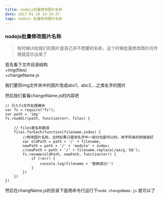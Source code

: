 ```yaml
---
title: nodejs批量修改图片名称
date: 2017-01-10 14:14:37
tags: nodejs 批量修改图片名称
---
```

### nodejs批量修改图片名称

> 有时候UI给我们的图片是自己并不想要的名称，这个时候批量修改图片的作用就显示出来了

<!--more-->

首先看下文件目录结构  
+img(files)    
+changeName.js   

我们要将img文件夹中的图片改成abc1，abc2,...之类名字的图片  

然后我们看看changeName.js的内容吧   

```
// 引入fs文件处理模块
var fs = require("fs");
var path = 'img'
fs.readdir(path, function(err, files) {

    // files是名称数组
    files.forEach(function(filename,index) {
        //修改图片名称，当然如果只是改名字中一部分也是可以的，用字符串的拼接就好  
        var oldPath = path + '/' + filename,
        newPath = path + '/' + 'module' + index;
        //newPath = path + '/' + filename.replace(/aa/g,'bb');
        fs.rename(oldPath, newPath, function(err) {
            if (!err) {
                console.log(filename + '替换成功!')
            } 
        })
    })
})            
```

然后在changName.js的目录下面用命令行运行下`node changeName.js` 就可以了
 
